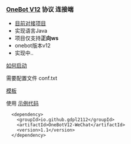 ### [OneBot V12](https://12.onebot.dev/) 协议 连接端

- [目前对接项目](https://github.com/JustUndertaker/ComWeChatBotClient)
- 实现语言Java
- 项目仅支持**正向ws**
- onebot版本v12
- 实现中..

[如何启动](https://github.com/gdpl2112/onebotv12-client/blob/master/src/test/java/test.java)

需要配置文件
conf.txt

[模板](https://github.com/gdpl2112/onebotv12-client/blob/master/conf_template.txt)

使用 [示例代码](https://github.com/gdpl2112/onebotv12-client/blob/master/src/test/java/test.java)

```
  <dependency>  
    <groupId>io.github.gdpl2112</groupId>
    <artifactId>OneBotV12-WeChat</artifactId>
    <version>1.1</version>
  </dependency>
```

